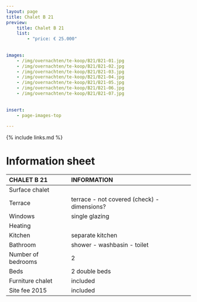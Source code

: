 ```yaml
---
layout: page
title: Chalet B 21
preview: 
    title: Chalet B 21
    list:
        - "price: € 25.000"
        
        
images:
    - /img/overnachten/te-koop/B21/B21-01.jpg
    - /img/overnachten/te-koop/B21/B21-02.jpg
    - /img/overnachten/te-koop/B21/B21-03.jpg
    - /img/overnachten/te-koop/B21/B21-04.jpg
    - /img/overnachten/te-koop/B21/B21-05.jpg
    - /img/overnachten/te-koop/B21/B21-06.jpg
    - /img/overnachten/te-koop/B21/B21-07.jpg
    
    
insert:
    - page-images-top
    
---
```


{% include links.md %}



# Information sheet

CHALET B 21                 | INFORMATION       | 
:---------------------------|:------------|
Surface chalet          |
Terrace                      |terrace - not covered (check) - dimensions? 
Windows                       |single glazing
Heating          |
Kitchen                     |separate kitchen
Bathroom                   |shower - washbasin - toilet
Number of bedrooms         |2
Beds            |2 double beds
Furniture chalet             |included
Site fee 2015  |included
